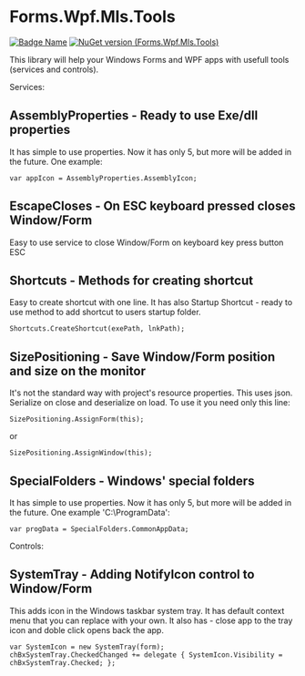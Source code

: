 # Forms.Wpf.Mls.Tools

[![Badge Name](https://img.shields.io/badge/GitHub-Forms.Wpf.Mls.Tools-blue.svg)](https://github.com/minkostaev/Forms.Wpf.Mls.Tools)
[![NuGet version (Forms.Wpf.Mls.Tools)](https://img.shields.io/nuget/v/Forms.Wpf.Mls.Tools.svg?style=flat-square)](https://github.com/minkostaev/Forms.Wpf.Mls.Tools)

This library will help your Windows Forms and WPF apps with usefull tools (services and controls).

Services:

## AssemblyProperties - Ready to use Exe/dll properties

It has simple to use properties. Now it has only 5, but more will be added in the future. One example:

```
var appIcon = AssemblyProperties.AssemblyIcon;
```

## EscapeCloses - On ESC keyboard pressed closes Window/Form

Easy to use service to close Window/Form on keyboard key press button ESC

## Shortcuts - Methods for creating shortcut

Easy to create shortcut with one line. It has also Startup Shortcut - ready to use method to add shortcut to users startup folder.

```
Shortcuts.CreateShortcut(exePath, lnkPath);
```

## SizePositioning - Save Window/Form position and size on the monitor

It's not the standard way with project's resource  properties. This uses json. Serialize on close and deserialize on load. To use it you need only this line:

```
SizePositioning.AssignForm(this);
```
or
```
SizePositioning.AssignWindow(this);
```

## SpecialFolders - Windows' special folders

It has simple to use properties. Now it has only 5, but more will be added in the future. One example 'C:\ProgramData':

```
var progData = SpecialFolders.CommonAppData;
```

Controls:

## SystemTray - Adding NotifyIcon control to Window/Form

This adds icon in the Windows taskbar system tray. It has default context menu that you can replace with your own. It also has - close app to the tray icon and doble click opens back the app.

```
var SystemIcon = new SystemTray(form);
chBxSystemTray.CheckedChanged += delegate { SystemIcon.Visibility = chBxSystemTray.Checked; };
````
